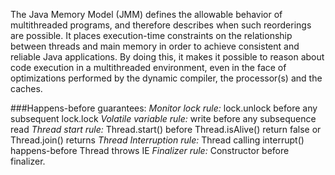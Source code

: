 The Java Memory Model (JMM) defines the allowable behavior of multithreaded programs, and therefore describes when such reorderings are possible. It places execution-time constraints on the relationship between threads and main memory in order to achieve consistent and reliable Java applications. By doing this, it makes it possible to reason about code execution in a multithreaded environment, even in the face of optimizations performed by the dynamic compiler, the processor(s) and the caches.

###Happens-before guarantees:
*Monitor lock rule:* lock.unlock before any subsequent lock.lock
*Volatile variable rule:* write before any subsequence read
*Thread start rule:* Thread.start() before Thread.isAlive() return false or Thread.join() returns
*Thread Interruption rule:* Thread calling interrupt() happens-before Thread throws IE
*Finalizer rule:* Constructor before finalizer.
